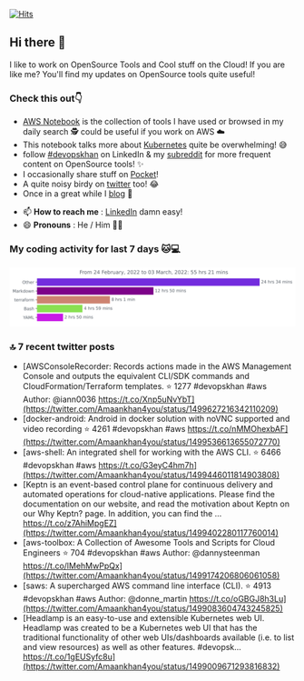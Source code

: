 [![Hits](https://hits.seeyoufarm.com/api/count/incr/badge.svg?url=https%3A%2F%2Fgithub.com%2Fakhan4u%2Fhit-counter&count_bg=%2379C83D&title_bg=%23555555&icon=&icon_color=%23E7E7E7&title=visits&edge_flat=false)](https://hits.seeyoufarm.com)

## Hi there 👋

I like to work on OpenSource Tools and Cool stuff on the Cloud! If you are like me? You'll find my updates on OpenSource tools quite useful!

### Check this out👇

* [AWS Notebook](https://histre.com/public/notebooks/dnllyanu/aws/) is the collection of tools I have used or browsed in my daily search 🕵️ could be useful if you work on AWS ☁️
* This notebook talks more about [Kubernetes](https://histre.com/public/notebooks/6uxdvo3y/kubernetes/) quite be overwhelming! 😅
* follow [#devopskhan](https://www.linkedin.com/feed/hashtag/devopskhan/) on LinkedIn & my [subreddit](https://www.reddit.com/r/devopskhan/) for more frequent content on OpenSource tools! ✨
* I occasionally share stuff on [Pocket](https://getpocket.com/@ej6g8d1dp2829A16a9Tf5d4T6bAMp3d8791rejDe86yem3bm4e14ex4fT4dluk29)!
* A quite noisy birdy on [twitter](https://twitter.com/Amaankhan4you) too! 😂
* Once in a great while I [blog](https://linuxparrot.com/) 😬


- 📫 **How to reach me** : [LinkedIn](https://www.linkedin.com/in/amaan-khan-linux-ninja) damn easy!
- 😄 **Pronouns** : He / Him 🤷‍♂️

### My coding activity for last 7 days 🐱💻

<img src="https://github.com/akhan4u/akhan4u/blob/main/images/stat.svg" alt="Amaan's Wakatime Activity!"/>

### 🔝 7 recent twitter posts
<!-- DEVDOJO:START -->
- [AWSConsoleRecorder: Records actions made in the AWS Management Console and outputs the equivalent CLI/SDK commands and CloudFormation/Terraform templates.
⭐️ 1277
#devopskhan #aws
Author: @iann0036
https://t.co/Xnp5uNvYbT](https://twitter.com/Amaankhan4you/status/1499627216342110209)
- [docker-android: Android in docker solution with noVNC supported and video recording
⭐️ 4261
#devopskhan #aws
https://t.co/nMMOhexbAF](https://twitter.com/Amaankhan4you/status/1499536613655072770)
- [aws-shell: An integrated shell for working with the AWS CLI.
⭐️ 6466
#devopskhan #aws
https://t.co/G3eyC4hm7h](https://twitter.com/Amaankhan4you/status/1499446011814903808)
- [Keptn is an event-based control plane for continuous delivery and automated operations for cloud-native applications. Please find the documentation on our website, and read the motivation about Keptn on our Why Keptn? page. In addition, you can find the … https://t.co/z7AhiMpgEZ](https://twitter.com/Amaankhan4you/status/1499402280117760014)
- [aws-toolbox: A Collection of Awesome Tools and Scripts for Cloud Engineers
⭐️ 704
#devopskhan #aws
Author: @dannysteenman
https://t.co/lMehMwPpQx](https://twitter.com/Amaankhan4you/status/1499174206806061058)
- [saws: A supercharged AWS command line interface &lpar;CLI&rpar;.
⭐️ 4913
#devopskhan #aws
Author: @donne_martin
https://t.co/oGBGJ8h3Lu](https://twitter.com/Amaankhan4you/status/1499083604743245825)
- [Headlamp is an easy-to-use and extensible Kubernetes web UI. Headlamp was created to be a Kubernetes web UI that has the traditional functionality of other web UIs/dashboards available &lpar;i.e. to list and view resources&rpar; as well as other features. #devopsk… https://t.co/1gEUSyfc8u](https://twitter.com/Amaankhan4you/status/1499009671293816832)
<!-- DEVDOJO:END -->

<!-- ![Amaan's GitHub stats](https://github-readme-stats.vercel.app/api?username=akhan4u&count_private=true&show_icons=true&hide=contribs) -->
